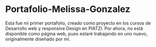 # Portafolio-Melissa-Gonzalez
Esta fue mi primer portafolio, creado como proyecto en los cursos de Desarrollo web y responsive Design en PlATZI. 
Por ahora, no está disponible como página web, pues estaré trabajando en uno nuevo, originalmente diseñado por mí. 
